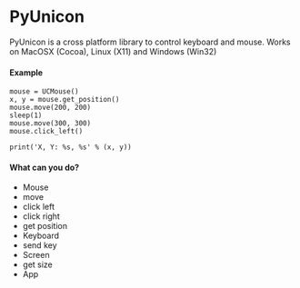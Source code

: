 # PyUnicon
PyUnicon is a cross platform library to control keyboard and mouse. Works on MacOSX (Cocoa), Linux (X11) and Windows (Win32)

#### Example

```
mouse = UCMouse()
x, y = mouse.get_position()
mouse.move(200, 200)
sleep(1)
mouse.move(300, 300)
mouse.click_left()

print('X, Y: %s, %s' % (x, y))
```

#### What can you do?

* Mouse
 * move
 * click left
 * click right
 * get position
* Keyboard
 * send key 
* Screen
 * get size
* App
